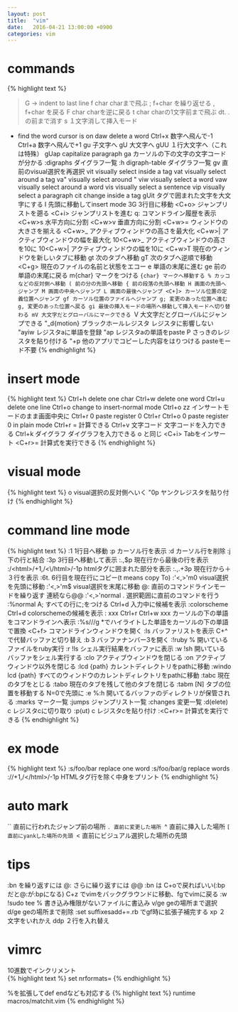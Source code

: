 ```yaml
---
layout: post
title:  "vim"
date:   2016-04-21 13:00:00 +0900
categories: vim
---
```


# commands

{% highlight text %}
>G -> indent to last line
f char charまで飛ぶ
; f+char を繰り返せる
, f+char を戻る
F char charを逆に戻る
t char charの1文字前まで飛ぶ
dt. .の前まで消す
s １文字消して挿入モード
* find the word cursor is on
daw delete a word
Ctrl+x 数字へ飛んで-1
Ctrl+a 数字へ飛んで+1
gu 子文字へ
gU 大文字へ
gUU １行大文字へ（これは特殊）
gUap capitalize paragraph
ga カーソルの下の文字の文字コードが分かる
:digraphs ダイグラフ一覧
:h digraph-table ダイグラフ一覧
gv 直前のvisual選択を再選択
vit visually select inside a tag
vat visually select around a tag
va" visually select around "
viw visually select a word
vaw visually select around a word
vis visually select a sentence
vip visually select a paragraph
cit change inside a tag
gUit タグで囲まれた文字を大文字にする
I 先頭に移動してinsert mode
3G 3行目に移動
<C+o> ジャンプリストを遡る
<C+i> ジャンプリストを進む
q: コマンドライン履歴を表示
<C+w>s 水平方向に分割
<C+w>v 垂直方向に分割
<C+w>= ウィンドウの大きさを揃える
<C+w>_ アクティブウィンドウの高さを最大化
<C+w>| アクティブウィンドウの幅を最大化
10<C+w>_ アクティブウィンドウの高さを10に
10<C+w>| アクティブウィンドウの幅を10に
<C+w>T 現在のウィンドウを新しいタブに移動
gt 次のタブへ移動
gT 次のタブへ逆順で移動
<C+g> 現在のファイルの名前と状態をエコー
e 単語の末尾に進む
ge 前の単語の末尾に戻る
m{char} マークをつける
`{char} マークへ移動する
% カッコなどの反対側へ移動
( 前の分の先頭へ移動
{ 前の段落の先頭へ移動
H 画面の先頭へジャンプ
M 画面の中央へジャンプ
L 画面の最後へジャンプ
<C+]> カーソル位置の定義位置へジャンプ
gf カーソル位置のファイルへジャンプ
g; 変更のあった位置へ進む
g, 変更のあった位置へ戻る
gi 最後の挿入モードの場所へ移動して挿入モードへ切り替わる
mV 大文字だとグローバルにマークできる
`V 大文字だとグローバルにジャンプできる
"_d{motion} ブラックホールレジスタ レジスタに影響しない
"ayiw レジスタaに単語を登録
"ap レジスタaの単語をpaste
P さっきのレジスタを貼り付ける
"+p 他のアプリでコピーした内容をはりつける pasteモード不要
{% endhighlight %}

# insert mode

{% highlight text %}
Ctrl+h delete one char
Ctrl+w delete one word
Ctrl+u delete one line
Ctrl+o change to insert-normal mode
Ctrl+o zz インサートモードのまま画面中央に
Ctrl+r 0 paste register 0
Ctrl+r Ctrl+o 0 paste register 0 in plain mode
Ctrl+r = 計算できる
Ctrl+v 文字コード 文字コードを入力できる
Ctrl+k ダイグラフ ダイグラフを入力できる
<ESC>o <CR>と同じ
<C+i> Tabをインサート
<C+r>= 計算式を実行できる
{% endhighlight %}

# visual mode
{% highlight text %}
o visual選択の反対側へいく
"0p ヤンクレジスタを貼り付け
{% endhighlight %}

# command line mode
{% highlight text %}
:1 1行目へ移動
:p カーソル行を表示
:d カーソル行を削除
:j 下の行と結合
:3p 3行目へ移動して表示
:.,$p 現在行から最後の行を表示
:/<html>/+1,/<\/html>/-1p htmlタグに囲まれた部分を表示
:.,.+3p 現在行から＋３行を表示
:6t. 6行目を現在行にコピー(t means copy To)
:'<,>'m0 visual選択を先頭に移動
:'<,>'m$ visual選択を末尾に移動
@: 直前のコマンドラインモードを繰り返す 連続なら@@
:'<,>'normal . 選択範囲に直前のコマンドを行う
:%normal A; すべての行に;をつける
Ctrl+d 入力中に候補を表示
:colorscheme Ctrl+d colorschemeの候補を表示
: xxx Ctrl+r Ctrl+w xxx カーソルの下の単語をコマンドラインへ表示
:%s//<C-r><C-w>/g *でハイライトした単語をカーソルの下の単語で置換
<C+f> コマンドラインウィンドウを開く
:ls バッファリストを表示 C+^で代替バッファと切り替え
:b 3 バッファナンバー3を開く
:!ruby % 開いているファイルをruby実行
:r !ls シェル実行結果をバッファに表示
:w !sh 開いているバッファをシェル実行する
:clo アクティブウィンドウを閉じる
:on アクティブウィンドウ以外を閉じる
:lcd {path} カレントディレクトリをpathに移動
:windo lcd {path} すべてのウィンドウのカレントディレクトリをpathに移動
:tabc 現在のタブをとじる
:tabo 現在のタブを残して他のタブを閉じる
:tabm [N] タブの位置を移動する N=0で先頭に
:e %:h<Tab> 開いてるバッファのディレクトリが保管される
:marks マーク一覧
:jumps ジャンプリスト一覧
:changes 変更一覧
:d(elete) c レジスタcに切り取り
:p(ut) c レジスタcを貼り付け
:<C+r>= 計算式を実行できる
{% endhighlight %}

# ex mode
{% highlight text %}
:s/foo/bar replace one word
:s/foo/bar/g replace words
:/<html>/+1,/<\/html>/-1p HTMLタグ行を除く中身をプリント
{% endhighlight %}

# auto mark
`` 直前に行われたジャンプ前の場所
`. 直前に変更した場所
`^ 直前に挿入した場所
`[ 直前にyankした場所の先頭
`< 直前にビジュアル選択した場所の先頭

# tips
:bn を繰り返すには @: さらに繰り返すには @@
:bn は C+oで戻ればいい(:bpだと@:が:bpになる)
C+z でvimをバックグラウンドに移動、fgでvimに戻る
:w !sudo tee % 書き込み権限がないファイルに書込み
v/ge geの場所まで選択
d/ge geの場所まで削除
:set suffixesadd+=.rb でgf時に拡張子補完する
xp ２文字をいれかえ 
ddp ２行を入れ替え

# vimrc
10進数でインクリメント  
{% highlight text %}
set nrformats=
{% endhighlight %}

%を拡張してdef endなども対応する
{% highlight text %}
runtime macros/matchit.vim
{% endhighlight %}

